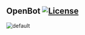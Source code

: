 ## OpenBot [![License](https://img.shields.io/github/license/mashape/apistatus.svg)](https://github.com/hyunwoo9301/OpenBot/blob/master/LICENSE)

![default](https://user-images.githubusercontent.com/20318775/35503799-85a729aa-0524-11e8-8807-1cf3a6f11d63.png)
